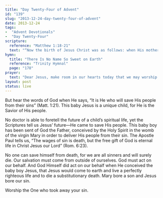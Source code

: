 ```yaml
---
title: "Day Twenty-Four of Advent"
id: "139"
slug: "2013-12-24-day-twenty-four-of-advent"
date: 2013-12-24
tags: 
-  "Advent Devotionals"
-  "Day Twenty-Four"
scripture: 
  reference: "Matthew 1:18-21"
  text: "“Now the birth of Jesus Christ was as follows: when His mother Mary had been betrothed to Joseph, before they came together she was found to be with child by the Holy Spirit. And Joseph her husband, being a righteous man and not wanting to disgrace her, planned to send her away secretly. But when he had considered this, behold, an angel of the Lord appeared to him in a dream, saying, ‘Joseph, son of David, do not be afraid to take Mary as your wife; for the Child who has been conceived in her is of the Holy Spirit. She will bear a Son; and you shall call His name Jesus, for He will save His people from their sins.’”"
hymn: 
  title: "There Is No Name So Sweet on Earth"
  reference: "Trinity Hymnal"
  page: "178"
prayer: 
  text: "Dear Jesus, make room in our hearts today that we may worship You in all Your glory. May we see our hearts today as they truly are and see our sin that we may truly recognize our need. Show us our Savior that we may cry out in sincere thanksgiving for Your life and work on our behalf. We love you Jesus, Savior of Your people. Amen."
layout: post
status: live
---
```


But hear the words of God when He says, “It is He who will save His people from their sins” (Matt. 1:21). This baby Jesus is a unique child, for He is the Savior of His people.

No doctor is able to foretell the future of a child’s spiritual life, yet the Scriptures tell us Jesus’ future—He came to save His people. This baby boy has been sent of God the Father, conceived by the Holy Spirit in the womb of the virgin Mary in order to deliver His people from their sin. The Apostle Paul tells us, “The wages of sin is death, but the free gift of God is eternal life in Christ Jesus our Lord” (Rom. 6:23).

No one can save himself from death, for we are all sinners and will surely die. Our salvation must come from outside of ourselves. God must act on our behalf. And God Himself did act on our behalf when He conceived the baby boy Jesus, that Jesus would come to earth and live a perfectly righteous life and to die a substitutionary death. Mary bore a son and Jesus bore our sin.

Worship the One who took away your sin.
